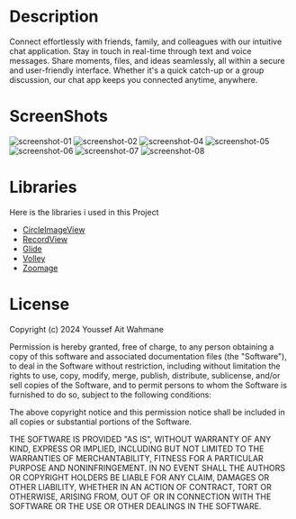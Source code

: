 # Description
Connect effortlessly with friends, family, and colleagues with our intuitive chat application. Stay in touch in real-time through text and voice messages. 
Share moments, files, and ideas seamlessly, 
all within a secure and user-friendly interface. Whether it's a quick catch-up or a group discussion, our chat app keeps you connected anytime, anywhere.

# ScreenShots
![screenshot-01](ScreenShot/Login.png)
![screenshot-02](ScreenShot/Chat.png)
![screenshot-04](ScreenShot/Profile.png)
![screenshot-05](ScreenShot/Friends_request.png)
![screenshot-06](ScreenShot/Settings.png)
![screenshot-07](ScreenShot/Frinds_Profile.png)
![screenshot-08](ScreenShot/Friends.png)

# Libraries
Here is the libraries i used in this Project

- [CircleImageView](https://github.com/hdodenhof/CircleImageView)
- [RecordView](https://github.com/3llomi/RecordView)
- [Glide](https://github.com/bumptech/glide)
- [Volley](https://github.com/google/volley?tab=readme-ov-file)
- [Zoomage](https://github.com/jsibbold/zoomage)

# License

Copyright (c) 2024 Youssef Ait Wahmane

Permission is hereby granted, free of charge, to any person obtaining a copy
of this software and associated documentation files (the "Software"), to deal
in the Software without restriction, including without limitation the rights
to use, copy, modify, merge, publish, distribute, sublicense, and/or sell
copies of the Software, and to permit persons to whom the Software is
furnished to do so, subject to the following conditions:

The above copyright notice and this permission notice shall be included in all
copies or substantial portions of the Software.

THE SOFTWARE IS PROVIDED "AS IS", WITHOUT WARRANTY OF ANY KIND, EXPRESS OR
IMPLIED, INCLUDING BUT NOT LIMITED TO THE WARRANTIES OF MERCHANTABILITY,
FITNESS FOR A PARTICULAR PURPOSE AND NONINFRINGEMENT. IN NO EVENT SHALL THE
AUTHORS OR COPYRIGHT HOLDERS BE LIABLE FOR ANY CLAIM, DAMAGES OR OTHER
LIABILITY, WHETHER IN AN ACTION OF CONTRACT, TORT OR OTHERWISE, ARISING FROM,
OUT OF OR IN CONNECTION WITH THE SOFTWARE OR THE USE OR OTHER DEALINGS IN THE
SOFTWARE.

